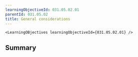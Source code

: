```yaml
---
learningObjectiveId: 031.05.02.01
parentId: 031.05.02
title: General considerations
---
```


```tsx eval
<LearningOBjectives learningObjectiveId={031.05.02.01} />
```

## Summary
